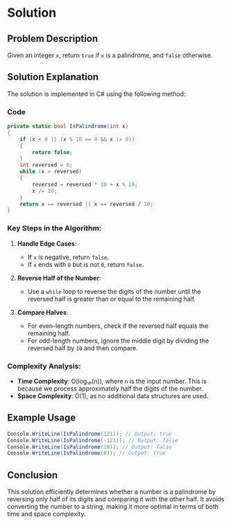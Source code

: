 # Solution

## Problem Description

Given an integer `x`, return `true` if `x` is a palindrome, and `false` otherwise.

## Solution Explanation

The solution is implemented in C# using the following method:

### Code

```csharp
private static bool IsPalindrome(int x)
{
    if (x < 0 || (x % 10 == 0 && x != 0))
    {
        return false;
    }
    int reversed = 0;
    while (x > reversed)
    {
        reversed = reversed * 10 + x % 10;
        x /= 10;
    }
    return x == reversed || x == reversed / 10;
}
```

### Key Steps in the Algorithm:

1. **Handle Edge Cases**:

   - If `x` is negative, return `false`.
   - If `x` ends with `0` but is not `0`, return `false`.

2. **Reverse Half of the Number**:

   - Use a `while` loop to reverse the digits of the number until the reversed half is greater than or equal to the remaining half.

3. **Compare Halves**:
   - For even-length numbers, check if the reversed half equals the remaining half.
   - For odd-length numbers, ignore the middle digit by dividing the reversed half by `10` and then compare.

### Complexity Analysis:

- **Time Complexity**: O(log₁₀(n)), where `n` is the input number. This is because we process approximately half the digits of the number.
- **Space Complexity**: O(1), as no additional data structures are used.

## Example Usage

```csharp
Console.WriteLine(IsPalindrome(121)); // Output: true
Console.WriteLine(IsPalindrome(-121)); // Output: false
Console.WriteLine(IsPalindrome(10)); // Output: false
Console.WriteLine(IsPalindrome(0)); // Output: true
```

## Conclusion

This solution efficiently determines whether a number is a palindrome by reversing only half of its digits and comparing it with the other half. It avoids converting the number to a string, making it more optimal in terms of both time and space complexity.
